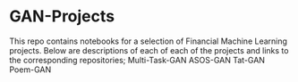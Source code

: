 # GAN-Projects
This repo contains notebooks for a selection of Financial Machine Learning projects. Below are descriptions of each of each of the projects and links to the corresponding repositories;
Multi-Task-GAN 
ASOS-GAN
Tat-GAN
Poem-GAN

